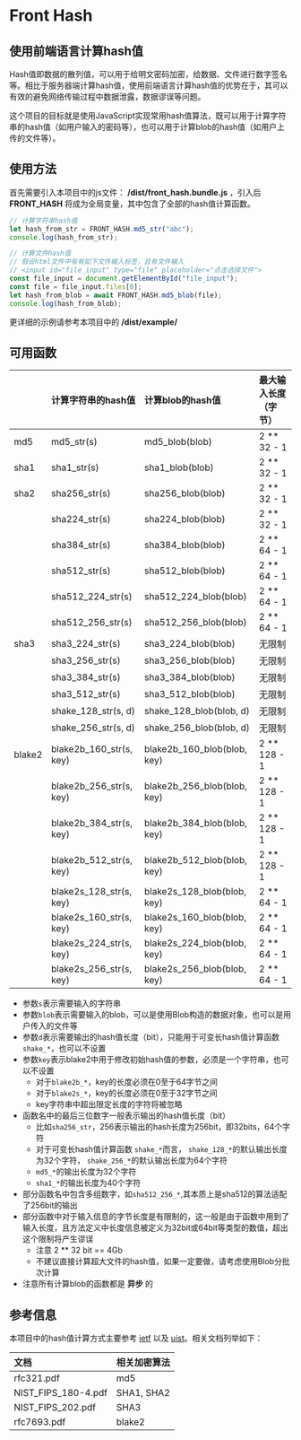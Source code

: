 
# Front Hash


## 使用前端语言计算hash值

Hash值即数据的散列值，可以用于给明文密码加密，给数据、文件进行数字签名等。相比于服务器端计算hash值，使用前端语言计算hash值的优势在于，其可以有效的避免网络传输过程中数据泄露，数据谬误等问题。

这个项目的目标就是使用JavaScript实现常用hash值算法，既可以用于计算字符串的hash值（如用户输入的密码等），也可以用于计算blob的hash值（如用户上传的文件等）。


## 使用方法

首先需要引入本项目中的js文件： **/dist/front_hash.bundle.js** ，引入后 **FRONT_HASH** 将成为全局变量，其中包含了全部的hash值计算函数。

```javascript
// 计算字符串hash值
let hash_from_str = FRONT_HASH.md5_str("abc");
console.log(hash_from_str);

// 计算文件hash值
// 假设html文件中有有如下文件输入标签，且有文件输入
// <input id="file_input" type="file" placeholder="点击选择文件">
const file_input = document.getElementById("file_input");
const file = file_input.files[0];
let hash_from_blob = await FRONT_HASH.md5_blob(file);
console.log(hash_from_blob);
```

更详细的示例请参考本项目中的 **/dist/example/**


## 可用函数

|        | 计算字符串的hash值         | 计算blob的hash值            | 最大输入长度（字节）|
|:------ |:------------------------- |:--------------------------- |:----------------- |
| md5    | md5_str(s)                | md5_blob(blob)              | 2 ** 32 - 1       |
| sha1   | sha1_str(s)               | sha1_blob(blob)             | 2 ** 32 - 1       |
| sha2   | sha256_str(s)             | sha256_blob(blob)           | 2 ** 32 - 1       |
|        | sha224_str(s)             | sha224_blob(blob)           | 2 ** 32 - 1       |
|        | sha384_str(s)             | sha384_blob(blob)           | 2 ** 64 - 1       |
|        | sha512_str(s)             | sha512_blob(blob)           | 2 ** 64 - 1       |
|        | sha512_224_str(s)         | sha512_224_blob(blob)       | 2 ** 64 - 1       |
|        | sha512_256_str(s)         | sha512_256_blob(blob)       | 2 ** 64 - 1       |
| sha3   | sha3_224_str(s)           | sha3_224_blob(blob)         | 无限制            |
|        | sha3_256_str(s)           | sha3_256_blob(blob)         | 无限制            |
|        | sha3_384_str(s)           | sha3_384_blob(blob)         | 无限制            |
|        | sha3_512_str(s)           | sha3_512_blob(blob)         | 无限制            |
|        | shake_128_str(s, d)       | shake_128_blob(blob, d)     | 无限制            |
|        | shake_256_str(s, d)       | shake_256_blob(blob, d)     | 无限制            |
| blake2 | blake2b_160_str(s, key)   | blake2b_160_blob(blob, key) | 2 ** 128 - 1       |
|        | blake2b_256_str(s, key)   | blake2b_256_blob(blob, key) | 2 ** 128 - 1       |
|        | blake2b_384_str(s, key)   | blake2b_384_blob(blob, key) | 2 ** 128 - 1       |
|        | blake2b_512_str(s, key)   | blake2b_512_blob(blob, key) | 2 ** 128 - 1       |
|        | blake2s_128_str(s, key)   | blake2s_128_blob(blob, key) | 2 ** 64 - 1        |
|        | blake2s_160_str(s, key)   | blake2s_160_blob(blob, key) | 2 ** 64 - 1        |
|        | blake2s_224_str(s, key)   | blake2s_224_blob(blob, key) | 2 ** 64 - 1        |
|        | blake2s_256_str(s, key)   | blake2s_256_blob(blob, key) | 2 ** 64 - 1        |

- 参数`s`表示需要输入的字符串
- 参数`blob`表示需要输入的blob，可以是使用Blob构造的数据对象，也可以是用户传入的文件等
- 参数`d`表示需要输出的hash值长度（bit），只能用于可变长hash值计算函数 `shake_*`，也可以不设置
- 参数`key`表示blake2中用于修改初始hash值的参数，必须是一个字符串，也可以不设置
  - 对于`blake2b_*`，key的长度必须在0至于64字节之间
  - 对于`blake2s_*`，key的长度必须在0至于32字节之间
  - key字符串中超出限定长度的字符将被忽略
- 函数名中的最后三位数字一般表示输出的hash值长度（bit）
  - 比如`sha256_str`，256表示输出的hash长度为256bit，即32bits，64个字符
  - 对于可变长hash值计算函数 `shake_*`而言， `shake_128_*`的默认输出长度为32个字符， `shake_256_*`的默认输出长度为64个字符
  - `md5_*`的输出长度为32个字符
  - `sha1_*`的输出长度为40个字符
- 部分函数名中包含多组数字，如`sha512_256_*`,其本质上是sha512的算法适配了256bit的输出
- 部分函数中对于输入信息的字节长度是有限制的，这一般是由于函数中用到了输入长度，且方法定义中长度信息被定义为32bit或64bit等类型的数值，超出这个限制将产生谬误
  - 注意 2 ** 32 bit == 4Gb
  - 不建议直接计算超大文件的hash值，如果一定要做，请考虑使用Blob分批次计算
- 注意所有计算blob的函数都是 **异步** 的


## 参考信息

本项目中的hash值计算方式主要参考 [ietf](https://www.ietf.org/) 以及 [uist](https://www.nist.gov/)。相关文档列举如下：

| 文档                  | 相关加密算法    |
|:--------------------- |:-------------- |
| rfc321.pdf            | md5            |
| NIST_FIPS_180-4.pdf   | SHA1, SHA2     |
| NIST_FIPS_202.pdf     | SHA3           |
| rfc7693.pdf           | blake2         |

